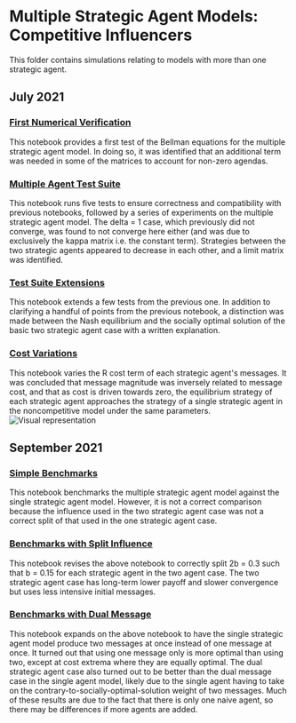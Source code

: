 # Multiple Strategic Agent Models: Competitive Influencers

This folder contains simulations relating to models with more than one strategic agent.

## July 2021

### [First Numerical Verification](https://github.com/jbrightuniverse/strategic_influencer_of_naive_agents/blob/main/multiple_strategic_agents/first_numerical_verification.pdf)
This notebook provides a first test of the Bellman equations for the multiple strategic agent model. In doing so, it was identified that an additional term was needed in some of the matrices to account for non-zero agendas.

### [Multiple Agent Test Suite](https://github.com/jbrightuniverse/strategic_influencer_of_naive_agents/blob/main/multiple_strategic_agents/multiple_agent_test_suite.pdf)
This notebook runs five tests to ensure correctness and compatibility with previous notebooks, followed by a series of experiments on the multiple strategic agent model. The delta = 1 case, which previously did not converge, was found to not converge here either (and was due to exclusively the kappa matrix i.e. the constant term). Strategies between the two strategic agents appeared to decrease in each other, and a limit matrix was identified.

### [Test Suite Extensions](https://github.com/jbrightuniverse/strategic_influencer_of_naive_agents/blob/main/multiple_strategic_agents/test_suite_extensions.pdf)
This notebook extends a few tests from the previous one. In addition to clarifying a handful of points from the previous notebook, a distinction was made between the Nash equilibrium and the socially optimal solution of the basic two strategic agent case with a written explanation.

### [Cost Variations](https://github.com/jbrightuniverse/strategic_influencer_of_naive_agents/blob/main/multiple_strategic_agents/cost_variations.pdf)
This notebook varies the R cost term of each strategic agent's messages. It was concluded that message magnitude was inversely related to message cost, and that as cost is driven towards zero, the equilibrium strategy of each strategic agent approaches the strategy of a single strategic agent in the noncompetitive model under the same parameters.
![Visual representation](https://github.com/jbrightuniverse/strategic_influencer_of_naive_agents/blob/main/multiple_strategic_agents/cost_variations.gif)

## September 2021

### [Simple Benchmarks](https://github.com/jbrightuniverse/strategic_influencer_of_naive_agents/blob/main/multiple_strategic_agents/simple_benchmarks.pdf)
This notebook benchmarks the multiple strategic agent model against the single strategic agent model. However, it is not a correct comparison because the influence used in the two strategic agent case was not a correct split of that used in the one strategic agent case.

### [Benchmarks with Split Influence](https://github.com/jbrightuniverse/strategic_influencer_of_naive_agents/blob/main/multiple_strategic_agents/benchmarks_split_influence.pdf)
This notebook revises the above notebook to correctly split 2b = 0.3 such that b = 0.15 for each strategic agent in the two agent case. The two strategic agent case has long-term lower payoff and slower convergence but uses less intensive initial messages.

### [Benchmarks with Dual Message](https://github.com/jbrightuniverse/strategic_influencer_of_naive_agents/blob/main/multiple_strategic_agents/benchmarks_dual_message.pdf)
This notebook expands on the above notebook to have the single strategic agent model produce two messages at once instead of one message at once. It turned out that using one message only is more optimal than using two, except at cost extrema where they are equally optimal. The dual strategic agent case also turned out to be better than the dual message case in the single agent model, likely due to the single agent having to take on the contrary-to-socially-optimal-solution weight of two messages. Much of these results are due to the fact that there is only one naive agent, so there may be differences if more agents are added.
